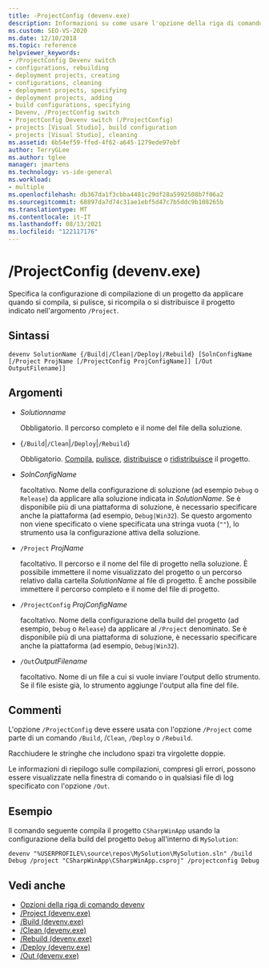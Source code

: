 ```yaml
---
title: -ProjectConfig (devenv.exe)
description: Informazioni su come usare l'opzione della riga di comando devenv di ProjectConfig per specificare una configurazione di compilazione del progetto da applicare quando si compila, pulisce, ricompila o distribuisce il progetto.
ms.custom: SEO-VS-2020
ms.date: 12/10/2018
ms.topic: reference
helpviewer_keywords:
- /ProjectConfig Devenv switch
- configurations, rebuilding
- deployment projects, creating
- configurations, cleaning
- deployment projects, specifying
- deployment projects, adding
- build configurations, specifying
- Devenv, /ProjectConfig switch
- ProjectConfig Devenv switch (/ProjectConfig)
- projects [Visual Studio], build configuration
- projects [Visual Studio], cleaning
ms.assetid: 6b54ef59-ffed-4f62-a645-1279ede97ebf
author: TerryGLee
ms.author: tglee
manager: jmartens
ms.technology: vs-ide-general
ms.workload:
- multiple
ms.openlocfilehash: db367da1f3cbba4481c29df28a5992508b7f06a2
ms.sourcegitcommit: 68897da7d74c31ae1ebf5d47c7b5ddc9b108265b
ms.translationtype: MT
ms.contentlocale: it-IT
ms.lasthandoff: 08/13/2021
ms.locfileid: "122117176"
---
```

# <a name="projectconfig-devenvexe"></a>/ProjectConfig (devenv.exe)

Specifica la configurazione di compilazione di un progetto da applicare quando si compila, si pulisce, si ricompila o si distribuisce il progetto indicato nell'argomento `/Project`.

## <a name="syntax"></a>Sintassi

```shell
devenv SolutionName {/Build|/Clean|/Deploy|/Rebuild} [SolnConfigName [/Project ProjName [/ProjectConfig ProjConfigName]] [/Out OutputFilename]]
```

## <a name="arguments"></a>Argomenti

- *Solutionname*

  Obbligatorio. Il percorso completo e il nome del file della soluzione.

- {`/Build`|`/Clean`|`/Deploy`|`/Rebuild`}

  Obbligatorio. [Compila](build-devenv-exe.md), [pulisce](clean-devenv-exe.md), [distribuisce](deploy-devenv-exe.md) o [ridistribuisce](rebuild-devenv-exe.md) il progetto.

- *SolnConfigName*

  facoltativo. Nome della configurazione di soluzione (ad esempio `Debug` o `Release`) da applicare alla soluzione indicata in *SolutionName*. Se è disponibile più di una piattaforma di soluzione, è necessario specificare anche la piattaforma (ad esempio, `Debug|Win32`). Se questo argomento non viene specificato o viene specificata una stringa vuota (`""`), lo strumento usa la configurazione attiva della soluzione.

- `/Project` *ProjName*

  facoltativo. Il percorso e il nome del file di progetto nella soluzione. È possibile immettere il nome visualizzato del progetto o un percorso relativo dalla cartella *SolutionName* al file di progetto. È anche possibile immettere il percorso completo e il nome del file di progetto.

- `/ProjectConfig` *ProjConfigName*

  facoltativo. Nome della configurazione della build del progetto (ad esempio, `Debug` o `Release`) da applicare al `/Project` denominato. Se è disponibile più di una piattaforma di soluzione, è necessario specificare anche la piattaforma (ad esempio, `Debug|Win32`).

- `/Out`*OutputFilename*

  facoltativo. Nome di un file a cui si vuole inviare l'output dello strumento. Se il file esiste già, lo strumento aggiunge l'output alla fine del file.

## <a name="remarks"></a>Commenti

L'opzione `/ProjectConfig` deve essere usata con l'opzione `/Project` come parte di un comando `/Build`, /`Clean`, `/Deploy` o `/Rebuild`.

Racchiudere le stringhe che includono spazi tra virgolette doppie.

Le informazioni di riepilogo sulle compilazioni, compresi gli errori, possono essere visualizzate nella finestra di comando o in qualsiasi file di log specificato con l'opzione `/Out`.

## <a name="example"></a>Esempio

Il comando seguente compila il progetto `CSharpWinApp` usando la configurazione della build del progetto `Debug` all'interno di `MySolution`:

```shell
devenv "%USERPROFILE%\source\repos\MySolution\MySolution.sln" /build Debug /project "CSharpWinApp\CSharpWinApp.csproj" /projectconfig Debug
```

## <a name="see-also"></a>Vedi anche

- [Opzioni della riga di comando devenv](../../ide/reference/devenv-command-line-switches.md)
- [/Project (devenv.exe)](../../ide/reference/project-devenv-exe.md)
- [/Build (devenv.exe)](../../ide/reference/build-devenv-exe.md)
- [/Clean (devenv.exe)](../../ide/reference/clean-devenv-exe.md)
- [/Rebuild (devenv.exe)](../../ide/reference/rebuild-devenv-exe.md)
- [/Deploy (devenv.exe)](../../ide/reference/deploy-devenv-exe.md)
- [/Out (devenv.exe)](../../ide/reference/out-devenv-exe.md)
